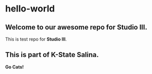 # hello-world

## Welcome to our awesome repo for Studio III.

This is test repo for **Studio III**.

## This is part of K-State Salina.

**Go Cats!**
